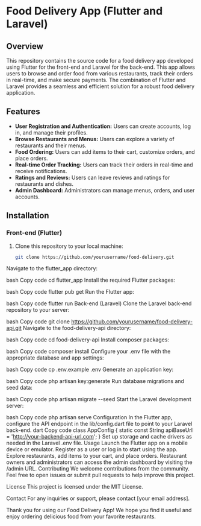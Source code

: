 # Food Delivery App (Flutter and Laravel)

## Overview

This repository contains the source code for a food delivery app developed using Flutter for the front-end and Laravel for the back-end. This app allows users to browse and order food from various restaurants, track their orders in real-time, and make secure payments. The combination of Flutter and Laravel provides a seamless and efficient solution for a robust food delivery application.

## Features

- **User Registration and Authentication:** Users can create accounts, log in, and manage their profiles.
- **Browse Restaurants and Menus:** Users can explore a variety of restaurants and their menus.
- **Food Ordering:** Users can add items to their cart, customize orders, and place orders.
- **Real-time Order Tracking:** Users can track their orders in real-time and receive notifications.
- **Ratings and Reviews:** Users can leave reviews and ratings for restaurants and dishes.
- **Admin Dashboard:** Administrators can manage menus, orders, and user accounts.

## Installation

### Front-end (Flutter)

1. Clone this repository to your local machine:

   ```bash
   git clone https://github.com/yourusername/food-delivery.git
Navigate to the flutter_app directory:

bash
Copy code
cd flutter_app
Install the required Flutter packages:

bash
Copy code
flutter pub get
Run the Flutter app:

bash
Copy code
flutter run
Back-end (Laravel)
Clone the Laravel back-end repository to your server:

bash
Copy code
git clone https://github.com/yourusername/food-delivery-api.git
Navigate to the food-delivery-api directory:

bash
Copy code
cd food-delivery-api
Install composer packages:

bash
Copy code
composer install
Configure your .env file with the appropriate database and app settings:

bash
Copy code
cp .env.example .env
Generate an application key:

bash
Copy code
php artisan key:generate
Run database migrations and seed data:

bash
Copy code
php artisan migrate --seed
Start the Laravel development server:

bash
Copy code
php artisan serve
Configuration
In the Flutter app, configure the API endpoint in the lib/config.dart file to point to your Laravel back-end.
dart
Copy code
class AppConfig {
  static const String apiBaseUrl = 'http://your-backend-api-url.com';
}
Set up storage and cache drivers as needed in the Laravel .env file.
Usage
Launch the Flutter app on a mobile device or emulator.
Register as a user or log in to start using the app.
Explore restaurants, add items to your cart, and place orders.
Restaurant owners and administrators can access the admin dashboard by visiting the /admin URL.
Contributing
We welcome contributions from the community. Feel free to open issues or submit pull requests to help improve this project.

License
This project is licensed under the MIT License.

Contact
For any inquiries or support, please contact [your email address].

Thank you for using our Food Delivery App! We hope you find it useful and enjoy ordering delicious food from your favorite restaurants.
